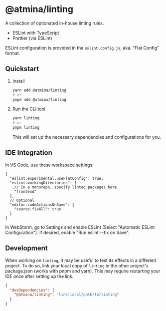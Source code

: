 # @atmina/linting

A collection of optionated in-house linting rules.

- ESLint with TypeScript
- Prettier (via ESLint)

ESLint configuration is provided in the `eslint.config.js`, aka. "Flat Config" format.

## Quickstart

1. Install
   ```sh
   yarn add @atmina/linting
   # or
   pnpm add @atmina/linting
   ```
2. Run the CLI tool
   ```sh
   yarn linting
   # or
   pnpm linting
   ```
   This will set up the necessary dependencies and configurations for you.

## IDE Integration
In VS Code, use these workspace settings:

```json5
{
  "eslint.experimental.useFlatConfig": true,
  "eslint.workingDirectories": [
    // In a monorepo, specify linted packages here
    "frontend"
  ],
  // Optional
  "editor.codeActionsOnSave": {
    "source.fixAll": true
  }
}
```

In WebStorm, go to Settings and enable ESLint (Select "Automatic ESLint Configuration"). If desired, enable
"Run eslint --fix on Save".

## Development
When working on `linting`, it may be useful to test its effects in a different project. To do so, link your local copy
of `linting` in the other project's package.json (works with pnpm and yarn). This may require restarting your IDE once
after setting up the link.

```JSON
{
  "devDependencies": {
    "@atmina/linting": "link:local/path/to/linting"
  }
}
```
